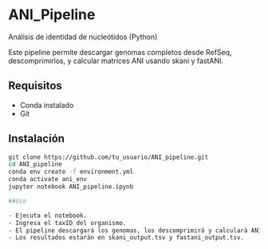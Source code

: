 # ANI_Pipeline
Análisis de identidad de nucleótidos (Python)

Este pipeline permite descargar genomas completos desde RefSeq, descomprimirlos, y calcular matrices ANI usando skani y fastANI.

## Requisitos

- Conda instalado
- Git

## Instalación

```bash
git clone https://github.com/tu_usuario/ANI_pipeline.git
cd ANI_pipeline
conda env create -f environment.yml
conda activate ani_env
jupyter notebook ANI_pipeline.ipynb

##Uso

- Ejecuta el notebook.
- Ingresa el taxID del organismo.
- El pipeline descargará los genomas, los descomprimirá y calculará ANI.
- Los resultados estarán en skani_output.tsv y fastani_output.tsv.
